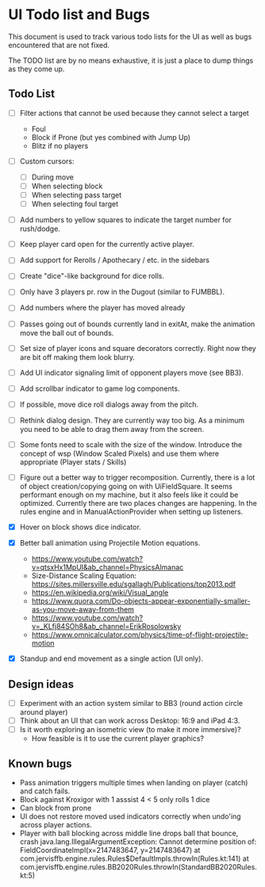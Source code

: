 # UI Todo list and Bugs

This document is used to track various todo lists for the UI as well as 
bugs encountered that are not fixed.

The TODO list are by no means exhaustive, it is just a place to dump
things as they come up.


## Todo List
- [ ] Filter actions that cannot be used because they cannot select a target
  - Foul
  - Block if Prone (but yes combined with Jump Up)
  - Blitz if no players
- [ ] Custom cursors:
  - [ ] During move
  - [ ] When selecting block
  - [ ] When selecting pass target
  - [ ] When selecting foul target
- [ ] Add numbers to yellow squares to indicate the target number for rush/dodge.
- [ ] Keep player card open for the currently active player.
- [ ] Add support for Rerolls / Apothecary / etc. in the sidebars
- [ ] Create "dice"-like background for dice rolls.
- [ ] Only have 3 players pr. row in the Dugout (similar to FUMBBL).
- [ ] Add numbers where the player has moved already
- [ ] Passes going out of bounds currently land in exitAt, make the animation move the
      ball out of bounds.
- [ ] Set size of player icons and square decorators correctly. Right now they are bit off making them look blurry.
- [ ] Add UI indicator signaling limit of opponent players move (see BB3).
- [ ] Add scrollbar indicator to game log components.
- [ ] If possible, move dice roll dialogs away from the pitch.
- [ ] Rethink dialog design. They are currently way too big. As a minimum
      you need to be able to drag them away from the screen.
- [ ] Some fonts need to scale with the size of the window. Introduce the concept of 
      wsp (Window Scaled Pixels) and use them where appropriate (Player stats / Skills)
- [ ] Figure out a better way to trigger recomposition. Currently, there is a lot of
      object creation/copying going on with UiFieldSquare. It seems performant enough
      on my machine, but it also feels like it could be optimized. Currently there
      are two places changes are happening. In the rules engine and in 
      ManualActionProvider when setting up listeners.
- [x] Hover on block shows dice indicator.
- [x] Better ball animation using Projectile Motion equations.
    - https://www.youtube.com/watch?v=qtsxHx1MpUI&ab_channel=PhysicsAlmanac
    - Size-Distance Scaling Equation: https://sites.millersville.edu/sgallagh/Publications/top2013.pdf
    - https://en.wikipedia.org/wiki/Visual_angle
    - https://www.quora.com/Do-objects-appear-exponentially-smaller-as-you-move-away-from-them
    - https://www.youtube.com/watch?v=_KLfj84SOh8&ab_channel=ErikRosolowsky
    - https://www.omnicalculator.com/physics/time-of-flight-projectile-motion
- [x] Standup and end movement as a single action (UI only).


## Design ideas

- [ ] Experiment with an action system similar to BB3 (round action circle around player)
- [ ] Think about an UI that can work across Desktop: 16:9 and iPad 4:3.
- [ ] Is it worth exploring an isometric view (to make it more immersive)? 
  - How feasible is it to use the current player graphics?


## Known bugs

- Pass animation triggers multiple times when landing on player (catch) and catch fails.
- Block against Kroxigor with 1 asssist 4 < 5 only rolls 1 dice
- Can block from prone
- UI does not restore moved used indicators correctly when undo'ing across player actions.
- Player with ball blocking across middle line drops ball that bounce, crash
  java.lang.IllegalArgumentException: Cannot determine position of: FieldCoordinateImpl(x=2147483647, y=2147483647)
  at com.jervisffb.engine.rules.Rules$DefaultImpls.throwIn(Rules.kt:141)
  at com.jervisffb.engine.rules.BB2020Rules.throwIn(StandardBB2020Rules.kt:5)
